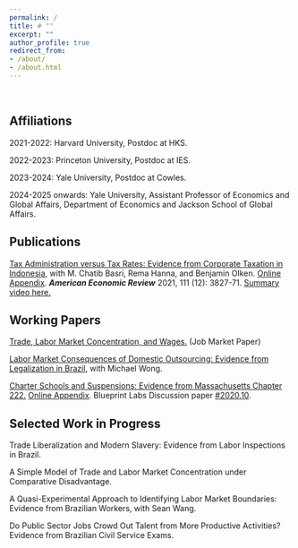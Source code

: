 ```yaml
---
permalink: /
title: # ""
excerpt: ""
author_profile: true
redirect_from: 
- /about/
- /about.html
---
```

<br>

Affiliations
--
2021-2022: Harvard University, Postdoc at HKS.

2022-2023: Princeton University, Postdoc at IES.

2023-2024: Yale University, Postdoc at Cowles.

2024-2025 onwards: Yale University, Assistant Professor of Economics and Global Affairs, Department of Economics and Jackson School of Global Affairs.

Publications
--
<a href="https://mayarapfs.github.io/files/MTO_ms_AER.pdf" target="_blank">Tax Administration versus Tax Rates: Evidence from Corporate Taxation in Indonesia</a>, with M. Chatib Basri, Rema Hanna, and Benjamin Olken. <a href="https://mayarapfs.github.io/files/MTO_appendix.pdf" target="_blank">Online Appendix</a>. <b><em>American Economic Review</em></b> 2021, 111 (12): 3827-71. <a href="https://www.youtube.com/watch?v=g7uTn51kI14" target="_blank">Summary video here.</a>

Working Papers
--
<a href="https://mayarapfs.github.io/files/Felix_JMP.pdf" target="_blank">Trade, Labor Market Concentration, and Wages.</a> (Job Market Paper)

<a href="https://mayarapfs.github.io/files/outsourcing.pdf" target="_blank">Labor Market Consequences of Domestic Outsourcing: Evidence from Legalization in Brazil</a>, with Michael Wong.

<a href="https://mayarapfs.github.io/files/Charters and suspensions_MS.pdf" target="_blank">Charter Schools and Suspensions: Evidence from Massachusetts Chapter 222.</a> <a href="https://mayarapfs.github.io/files/Charters and suspensions_Appendix.pdf" target="_blank">Online Appendix</a>. Blueprint Labs Discussion paper <a href="https://blueprintcdn.com/wp-content/uploads/2020/10/Blueprint-Labs-Discussion-Paper-2020.10-Felix.pdf" target="_blank">#2020.10</a>.

Selected Work in Progress
--

Trade Liberalization and Modern Slavery: Evidence from Labor Inspections in Brazil.

A Simple Model of Trade and Labor Market Concentration under Comparative Disadvantage.

A Quasi-Experimental Approach to Identifying Labor Market Boundaries: Evidence from Brazilian Workers, with Sean Wang.

Do Public Sector Jobs Crowd Out Talent from More Productive Activities? Evidence from Brazilian Civil Service Exams.
